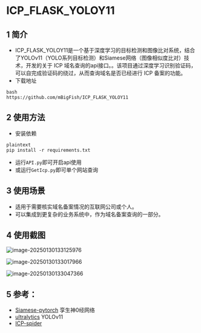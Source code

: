 # ICP_FLASK_YOLOY11

## 1 简介

- ICP_FLASK_YOLOY11是一个基于深度学习的目标检测和图像比对系统，结合了YOLOv11（YOLO系列目标检测）和Siamese网络（图像相似度比对）技术，开发的关于 ICP 域名查询的api接口。。该项目通过深度学习识别验证码，可以自完成验证码的绕过，从而查询域名是否已经进行 ICP 备案的功能。
- 下载地址

```
bash
https://github.com/mBigFish/ICP_FLASK_YOLOY11
```

## 2 使用方法

- 安装依赖

```
plaintext
pip install -r requirements.txt
```

- 运行`API.py`即可开启api使用
- 或运行`GetIcp.py`即可单个网站查询

## 3 使用场景

- 适用于需要核实域名备案情况的互联网公司或个人。
- 可以集成到更复杂的业务系统中，作为域名备案查询的一部分。

## 4 使用截图

![image-20250130133125976](https://blog.mbigfish.com/images/%E3%80%90%E5%BC%80%E5%8F%91%E3%80%91%E7%88%AC%E8%99%AB%E4%B9%8BICP%E5%A4%87%E6%A1%88%E6%9F%A5%E8%AF%A2/image-20250130133125976.png)

![image-20250130133017966](https://blog.mbigfish.com/images/%E3%80%90%E5%BC%80%E5%8F%91%E3%80%91%E7%88%AC%E8%99%AB%E4%B9%8BICP%E5%A4%87%E6%A1%88%E6%9F%A5%E8%AF%A2/image-20250130133017966.png)

![image-20250130133047366](https://blog.mbigfish.com/images/%E3%80%90%E5%BC%80%E5%8F%91%E3%80%91%E7%88%AC%E8%99%AB%E4%B9%8BICP%E5%A4%87%E6%A1%88%E6%9F%A5%E8%AF%A2/image-20250130133047366.png)

## 5 参考：

- [Siamese-pytorch](https://github.com/bubbliiiing/Siamese-pytorch) 孪生神0经网络
- [ultralytics](https://github.com/ultralytics/ultralytics) YOLOv11
- [ICP-spider](https://github.com/ravizhan/ICP-spider)